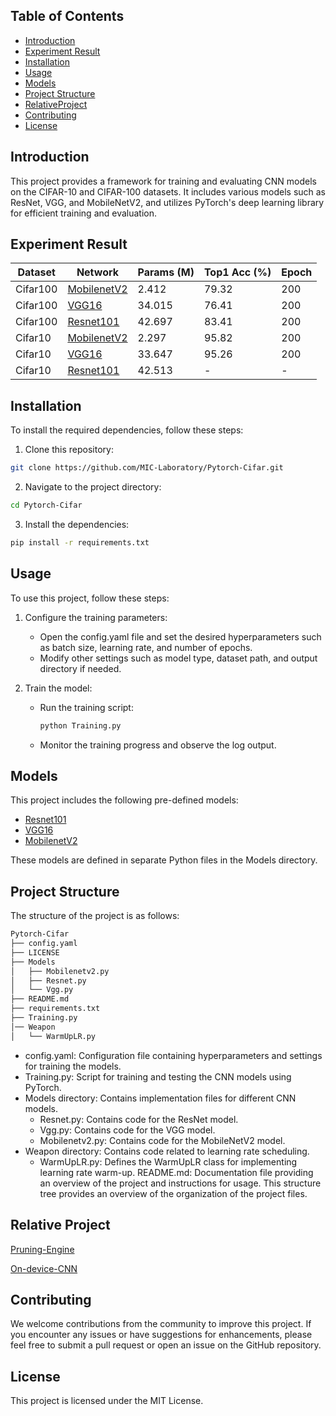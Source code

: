 ## Table of Contents
- [Introduction](#Introduction)
- [Experiment Result](#Experiment_Result)
- [Installation](#Installation)
- [Usage](#Usage)
- [Models](#Models)
- [Project Structure](#Project_Structure)
- [RelativeProject](#Relative_Project)
- [Contributing](#Contributing)
- [License](#License)

<a id="Introduction"></a>

## Introduction
This project provides a framework for training and evaluating CNN models on the CIFAR-10 and CIFAR-100 datasets. It includes various models such as ResNet, VGG, and MobileNetV2, and utilizes PyTorch's deep learning library for efficient training and evaluation.

<a id="Experiment_Result"></a>

## Experiment Result

| Dataset  | Network     | Params (M) | Top1 Acc (%) | Epoch |
|----------|-------------|------------|--------------|-------|
| Cifar100 | [MobilenetV2](https://arxiv.org/pdf/1801.04381) | 2.412      | 79.32        | 200   |
| Cifar100 | [VGG16](https://arxiv.org/pdf/1409.1556)       | 34.015     | 76.41        | 200   |
| Cifar100 | [Resnet101](https://arxiv.org/pdf/1512.03385)   | 42.697     | 83.41        | 200   |
| Cifar10  | [MobilenetV2](https://arxiv.org/pdf/1801.04381) | 2.297      | 95.82        | 200   |
| Cifar10  | [VGG16](https://arxiv.org/pdf/1409.1556)       | 33.647     | 95.26        | 200   |
| Cifar10  | [Resnet101](https://arxiv.org/pdf/1512.03385)   | 42.513     | -            | -   |

<a id="Installation"></a>

## Installation
To install the required dependencies, follow these steps: 
1. Clone this repository:

```bash
git clone https://github.com/MIC-Laboratory/Pytorch-Cifar.git
```
 
2. Navigate to the project directory:
```bash
cd Pytorch-Cifar
```

3. Install the dependencies:
```bash
pip install -r requirements.txt
```

<a id="Usage"></a>

## Usage
To use this project, follow these steps:

1. Configure the training parameters: 
    - Open the config.yaml file and set the desired hyperparameters such as batch size, learning rate, and number of epochs. 
    - Modify other settings such as model type, dataset path, and output directory if needed.

2. Train the model: 
    - Run the training script: 
        ```bash
        python Training.py
        ``` 
    - Monitor the training progress and observe the log output.
        
<a id="Models"></a>

## Models
This project includes the following pre-defined models:

- [Resnet101](https://arxiv.org/pdf/1512.03385)
- [VGG16](https://arxiv.org/pdf/1409.1556)
- [MobilenetV2](https://arxiv.org/pdf/1801.04381)

These models are defined in separate Python files in the Models directory.

<a id="Project_Structure"></a>

## Project Structure
The structure of the project is as follows:

```bash
Pytorch-Cifar
├── config.yaml
├── LICENSE
├── Models
│   ├── Mobilenetv2.py
│   ├── Resnet.py
│   └── Vgg.py
├── README.md
├── requirements.txt
├── Training.py
│── Weapon
│   └── WarmUpLR.py
```
 
- config.yaml: Configuration file containing hyperparameters and settings for training the models.
- Training.py: Script for training and testing the CNN models using PyTorch.
- Models directory: Contains implementation files for different CNN models.
    - Resnet.py: Contains code for the ResNet model.
    - Vgg.py: Contains code for the VGG model.
    - Mobilenetv2.py: Contains code for the MobileNetV2 model.
- Weapon directory: Contains code related to learning rate scheduling.
    - WarmUpLR.py: Defines the WarmUpLR class for implementing learning rate warm-up.
README.md: Documentation file providing an overview of the project and instructions for usage.
This structure tree provides an overview of the organization of the project files.

<a id="Relative_Project"> </a>

## Relative Project
[Pruning-Engine](https://github.com/MIC-Laboratory/Pruning-Engine)


[On-device-CNN](https://github.com/MIC-Laboratory/On-device-CNN)





## Contributing
We welcome contributions from the community to improve this project. If you encounter any issues or have suggestions for enhancements, please feel free to submit a pull request or open an issue on the GitHub repository.

## License
This project is licensed under the MIT License.
